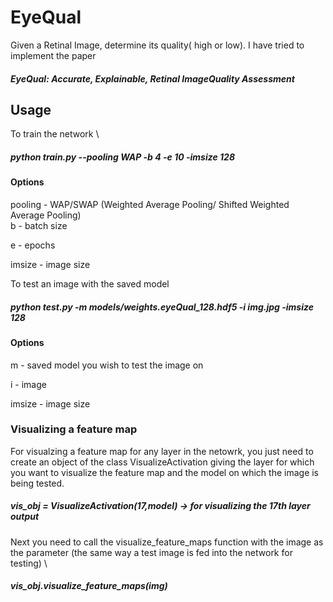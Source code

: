 # EyeQual
Given a Retinal Image, determine its quality( high or low). I have tried to implement the paper 
##### EyeQual: Accurate, Explainable, Retinal ImageQuality Assessment

## Usage 
To train the network \\

##### python train.py --pooling WAP -b 4 -e 10 -imsize 128
#### Options
pooling - WAP/SWAP (Weighted Average Pooling/ Shifted Weighted Average Pooling) \
b      - batch size 

e      - epochs     

imsize - image size 

To test an image with the saved model 


##### python test.py -m models/weights.eyeQual_128.hdf5 -i img.jpg -imsize 128 
#### Options
m      - saved model you wish to test the image on

i      - image

imsize - image size


### Visualizing a feature map
For visualzing a feature map for any layer in the netowrk, you just need to create an object of the class VisualizeActivation giving the layer for which you want to visualize the feature map and the model on which the image is being tested. 

##### vis_obj = VisualizeActivation(17,model)    -> for visualizing the 17th layer output 
Next you need to call the visualize_feature_maps function with the image as the parameter (the same way a test image is fed into the network for testing) \

##### vis_obj.visualize_feature_maps(img) 

